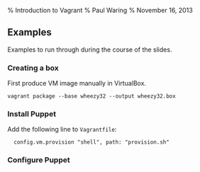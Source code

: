 % Introduction to Vagrant
% Paul Waring
% November 16, 2013

## Examples

Examples to run through during the course of the slides.

### Creating a box

First produce VM image manually in VirtualBox.

````
vagrant package --base wheezy32 --output wheezy32.box
````

### Install Puppet

Add the following line to `Vagrantfile`:

````
  config.vm.provision "shell", path: "provision.sh"
````

### Configure Puppet

